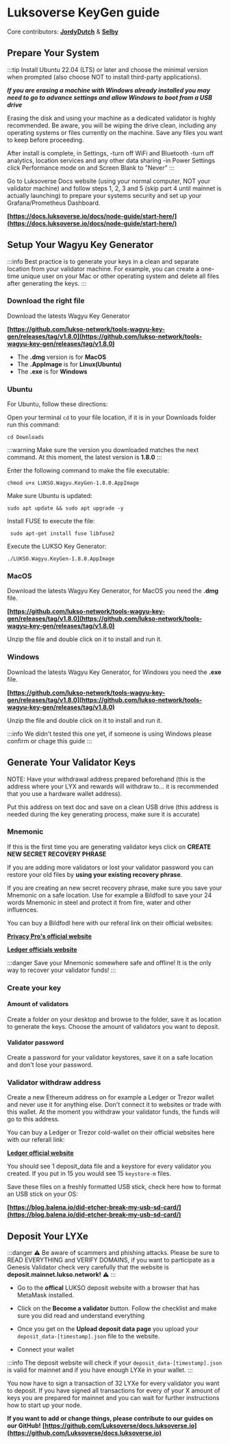 # Luksoverse KeyGen guide

Core contributors: **[JordyDutch](https://github.com/JordyDutch)** & **[Selby](https://twitter.com/SelbyFox)**

## Prepare Your System

:::tip
Install Ubuntu 22.04 (LTS) or later and choose the minimal version when prompted (also choose NOT to install third-party applications).

**_If you are erasing a machine with Windows already installed you may need to go to advance settings and allow Windows to boot from a USB drive_**

Erasing the disk and using your machine as a dedicated validator is highly recommended. Be aware, you will be wiping the drive clean, including any operating systems or files currently on the machine. Save any files you want to keep before proceeding.

After install is complete, in Settings,
-turn off WiFi and Bluetooth
-turn off analytics, location services and any other data sharing
-in Power Settings click Performance mode on and Screen Blank to "Never"
:::

Go to Luksoverse Docs website (using your normal computer, NOT your validator machine) and follow steps 1, 2, 3 and 5 (skip part 4 until mainnet is actually launching) to prepare your systems security and set up your Grafana/Prometheus Dashboard.

**[https://docs.luksoverse.io/docs/node-guide/start-here/](https://docs.luksoverse.io/docs/node-guide/start-here/)**

## Setup Your Wagyu Key Generator

:::info
Best practice is to generate your keys in a clean and separate location from your validator machine. For example, you can create a one-time unique user on your Mac or other operating system and delete all files after generating the keys.
:::

### Download the right file

Download the latests Wagyu Key Generator

**[https://github.com/lukso-network/tools-wagyu-key-gen/releases/tag/v1.8.0](https://github.com/lukso-network/tools-wagyu-key-gen/releases/tag/v1.8.0)**

- The **.dmg** version is for **MacOS**
- The **.AppImage** is for **Linux(Ubuntu)**
- The **.exe** is for **Windows**

### Ubuntu

For Ubuntu, follow these directions:

Open your terminal
`cd` to your file location, if it is in your Downloads folder run this command:

```
cd Downloads
```

:::warning
Make sure the version you downloaded matches the next command. At this moment, the latest version is **1.8.0**
:::

Enter the following command to make the file executable:

```
chmod u+x LUKSO.Wagyu.KeyGen-1.8.0.AppImage
```

Make sure Ubuntu is updated:

```
sudo apt update && sudo apt upgrade -y
```

Install FUSE to execute the file:

```
 sudo apt-get install fuse libfuse2
```

Execute the LUKSO Key Generator:

```
./LUKSO.Wagyu.KeyGen-1.8.0.AppImage
```

### MacOS

Download the latests Wagyu Key Generator, for MacOS you need the **.dmg** file.

**[https://github.com/lukso-network/tools-wagyu-key-gen/releases/tag/v1.8.0](https://github.com/lukso-network/tools-wagyu-key-gen/releases/tag/v1.8.0)**

Unzip the file and double click on it to install and run it.

### Windows

Download the latests Wagyu Key Generator, for Windows you need the **.exe** file.

**[https://github.com/lukso-network/tools-wagyu-key-gen/releases/tag/v1.8.0](https://github.com/lukso-network/tools-wagyu-key-gen/releases/tag/v1.8.0)**

Unzip the file and double click on it to install and run it.

:::info
We didn't tested this one yet, if someone is using Windows please confirm or chage this guide
:::

## Generate Your Validator Keys

NOTE: Have your withdrawal address prepared beforehand (this is the address where your LYX and rewards will withdraw to... it is recommended that you use a hardware wallet address).

Put this address on text doc and save on a clean USB drive (this address is needed during the key generating process, make sure it is accurate)

### Mnemonic

If this is the first time you are generating validator keys click on **CREATE NEW SECRET RECOVERY PHRASE**

If you are adding more validators or lost your validator password you can restore your old files by **using your existing recovery phrase**.

If you are creating an new secret recovery phrase, make sure you save your Mnemonic on a safe location. Use for example a Bildfodl to save your 24 words Mnemonic in steel and protect it from fire, water and other influences.

You can buy a Bildfodl here with our referal link on their official websites:

**[Privacy Pro's official website](https://shop.privacypros.io?afmc=16s&utm_campaign=16s&utm_source=leaddyno&utm_medium=affiliate)**

**[Ledger officials website](https://shop.ledger.com/?r=655771bf89ed)**

:::danger
Save your Mnemonic somewhere safe and offline! It is the only way to recover your validator funds!
:::

### Create your key

#### Amount of validators

Create a folder on your desktop and browse to the folder, save it as location to generate the keys. Choose the amount of validators you want to deposit.

#### Validator password

Create a password for your validator keystores, save it on a safe location and don't lose your password.

### Validator withdraw address

Create a new Ethereum address on for example a Ledger or Trezor wallet and never use it for anything else. Don't connect it to websites or trade with this wallet. At the moment you withdraw your validator funds, the funds will go to this address.

You can buy a Ledger or Trezor cold-wallet on their official websites here with our referall link:

**[Ledger official website](https://shop.ledger.com/?r=655771bf89ed)**

You should see 1 deposit_data file and a keystore for every validator you created. If you put in 15 you would see 15 `keystore-m` files.

Save these files on a freshly formatted USB stick, check here how to format an USB stick on your OS:

**[https://blog.balena.io/did-etcher-break-my-usb-sd-card/](https://blog.balena.io/did-etcher-break-my-usb-sd-card/)**

## Deposit Your LYXe

:::danger
⚠️ Be aware of scammers and phishing attacks. Please be sure to READ EVERYTHING and VERIFY DOMAINS, if you want to participate as a Genesis Validator check very carefully that the website is **deposit.mainnet.lukso.network!** ⚠️
:::

- Go to the **offical** LUKSO deposit website with a browser that has MetaMask installed.

- Click on the **Become a validator** button. Follow the checklist and make sure you did read and understand everything

- Once you get on the **Upload deposit data page** you upload your `deposit_data-[timestamp].json` file to the website.

- Connect your wallet

:::info
The deposit website will check if your `deposit_data-[timestamp].json` is valid for mainnet and if you have enough LYXe in your wallet.
:::

You now have to sign a transaction of 32 LYXe for every validator you want to deposit. If you have signed all transactions for every of your X amount of keys you are prepared for mainnet and you can wait for further instructions how to start up your node.

**If you want to add or change things, please contribute to our guides on our GitHub!**
**[https://github.com/Luksoverse/docs.luksoverse.io](https://github.com/Luksoverse/docs.luksoverse.io)**
